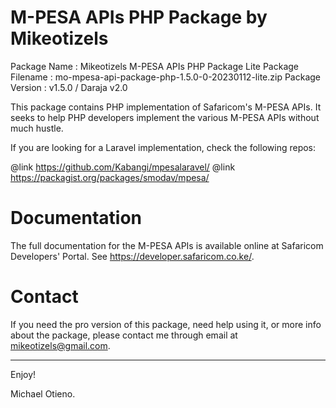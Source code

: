 M-PESA APIs PHP Package by Mikeotizels
======================================

Package Name	 : Mikeotizels M-PESA APIs PHP Package Lite
Package Filename : mo-mpesa-api-package-php-1.5.0-0-20230112-lite.zip
Package Version	 : v1.5.0 / Daraja v2.0

This package contains PHP implementation of Safaricom's M-PESA APIs. It seeks to 
help PHP developers implement the various M-PESA APIs without much hustle. 

If you are looking for a Laravel implementation, check the following repos:

@link https://github.com/Kabangi/mpesalaravel/
@link https://packagist.org/packages/smodav/mpesa/


# Documentation

The full documentation for the M-PESA APIs is available online at Safaricom 
Developers' Portal. See <https://developer.safaricom.co.ke/>.

# Contact

If you need the pro version of this package, need help using it, or more info 
about the package, please contact me through email at mikeotizels@gmail.com.

-------------------------------------------------------------------------------

Enjoy!

Michael Otieno.